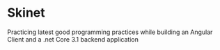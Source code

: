 # Skinet

Practicing latest good programming practices while building an Angular Client and a .net Core 3.1 backend application 
